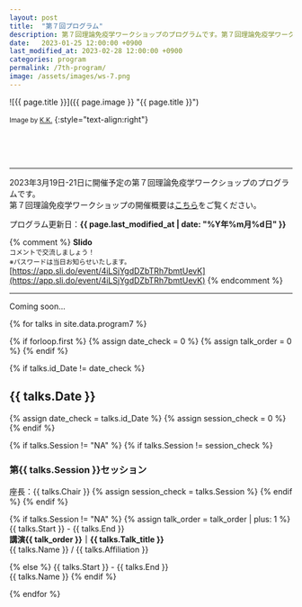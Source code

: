 ```yaml
---
layout: post
title:  "第７回プログラム"
description: 第７回理論免疫学ワークショップのプログラムです。第７回理論免疫学ワークショップの各講演の時間・講演者・講演タイトルを掲載しています。
date:   2023-01-25 12:00:00 +0900
last_modified_at: 2023-02-28 12:00:00 +0900
categories: program
permalink: /7th-program/
image: /assets/images/ws-7.png
---
```



![{{ page.title }}]({{ page.image }} "{{ page.title }}")

<small>Image by <a href="https://iblab.bio.nagoya-u.ac.jp/members/detail/k.kojima">K.K.</a></small>
{:style="text-align:right"}

<div style="height:50px"></div>

---

2023年3月19日-21日に開催予定の第７回理論免疫学ワークショップのプログラムです。  
第７回理論免疫学ワークショップの開催概要は[こちら](/7th-workshop)をご覧ください。

プログラム更新日：**{{ page.last_modified_at | date: "%Y年%m月%d日" }}**

{% comment %}
**Slido**  
<small>コメントで交流しましょう！</small>  
<small>※パスワードは当日お知らせいたします。</small>  
[https://app.sli.do/event/4iLSjYgdDZbTRh7bmtUevK](https://app.sli.do/event/4iLSjYgdDZbTRh7bmtUevK)
{% endcomment %}

---

Coming soon...

{% for talks in site.data.program7 %}

{% if forloop.first %}
{% assign date_check = 0 %}
{% assign talk_order = 0 %}
{% endif %}

{% if talks.id_Date != date_check %}
## {{ talks.Date }}
{% assign date_check = talks.id_Date %}
{% assign session_check = 0 %}
{% endif %}

{% if talks.Session != "NA" %}
{% if talks.Session != session_check %}
### 第{{ talks.Session }}セッション
座長：{{ talks.Chair }}
{% assign session_check = talks.Session %}
{% endif %}
{% endif %}

{% if talks.Session != "NA" %}
{% assign talk_order = talk_order | plus: 1 %}
{{ talks.Start }} - {{ talks.End }}  
**講演{{ talk_order }}｜{{ talks.Talk_title }}**  
{{ talks.Name }} / {{ talks.Affiliation }}



{% else %}
{{ talks.Start }} - {{ talks.End }}  
{{ talks.Name }}
{% endif %}

{% endfor %}